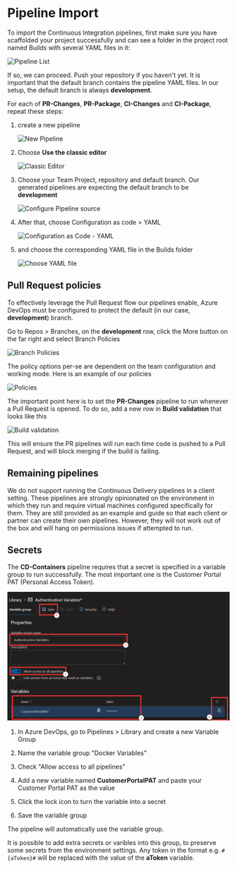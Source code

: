 # Pipeline Import

To import the Continuous Integration pipelines, first make sure you have scaffolded your project successfully and can see a folder in the project root named Builds with several YAML files in it:

![Pipeline List](../images/pipelines/pipeline_list.png "Pipeline list")

If so, we can proceed. Push your repository if you haven't yet. It is important that the default branch contains the pipeline YAML files. In our setup, the default branch is always **development**.

For each of **PR-Changes**, **PR-Package**, **CI-Changes** and **CI-Package**, repeat these steps:

1. create a new pipeline

    ![New Pipeline](../images/pipelines/pipeline_new.png "New Pipeline")

1. Choose **Use the classic editor**

    ![Classic Editor](../images/pipelines/classic_editor.png "choose Use the classic editor")

1. Choose your Team Project, repository and default branch. Our generated pipelines are expecting the default branch to be **development**

    ![Configure Pipeline source](../images/pipelines/pipeline_config.png "configure pipeline source")

1. After that, choose Configuration as code > YAML

    ![Configuration as Code - YAML](../images/pipelines/pipeline_yaml.png "configuration as code - YAML")

1. and choose the corresponding YAML file in the Builds folder

    ![Choose YAML file](../images/pipelines/pipeline_yaml_select.png "YAML file select")


## Pull Request policies
To effectively leverage the Pull Request flow our pipelines enable, Azure DevOps must be configured to protect the default (in our case, **development**) branch.

Go to Repos > Branches, on the **development** row, click the More button on the far right and select Branch Policies

![Branch Policies](../images/pipelines/branch_policies.png "branch policies")

The policy options per-se are dependent on the team configuration and working mode. Here is an example of our policies

![Policies](../images/pipelines/policy_options.png "policies")

The important point here is to set the **PR-Changes** pipeline to run whenever a Pull Request is opened. To do so, add a new row in **Build validation** that looks like this

![Build validation](../images/pipelines/policy_build_validation.png "build validation with PR-Changes")

This will ensure the PR pipelines will run each time code is pushed to a Pull Request, and will block merging if the build is failing.

## Remaining pipelines
We do not support running the Continuous Delivery pipelines in a client setting. These pipelines are strongly opinionated on the environment in which they run and require virtual machines configured specifically for them. They are still provided as an example and guide so that each client or partner can create their own pipelines. However, they will not work out of the box and will hang on permissions issues if attempted to run.

## Secrets
The **CD-Containers** pipeline requires that a secret is specified in a variable group to run successfully. The most important one is the Customer Portal PAT (Personal Access Token). 

![Docker Variables group](../images/pipelines/variable-group.png "Docker Variables group")

1. In Azure DevOps, go to Pipelines > Library and create a new Variable Group

1. Name the variable group "Docker Variables"

1. Check "Allow access to all pipelines"

1. Add a new variable named **CustomerPortalPAT** and paste your Customer Portal PAT as the value

1. Click the lock icon to turn the variable into a secret

1. Save the variable group

The pipeline will automatically use the variable group.

It is possible to add extra secrets or varibles into this group, to preserve some secrets from the environment settings. Any token in the format e.g. `#{aToken}#` will be replaced with the value of the **aToken** variable.